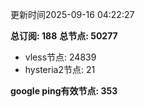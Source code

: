 更新时间2025-09-16 04:22:27

**总订阅: 188**
**总节点: 50277**
- vless节点: 24839
- hysteria2节点: 21

**google ping有效节点: 353**
